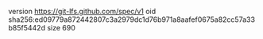 version https://git-lfs.github.com/spec/v1
oid sha256:ed09779a872442807c3a2979dc1d76b971a8aafef0675a82cc57a33b85f5442d
size 690
